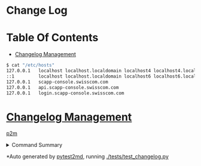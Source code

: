 # Change Log


<!-- TOC -->

# Table Of Contents

- <a name="toc1"></a>[Changelog Management](#changelog-management)

<!-- TOC -->

<!-- md_links_for: github -->
<!-- autogen tutorial -->

```bash
$ cat "/etc/hosts"
127.0.0.1   localhost localhost.localdomain localhost4 localhost4.localdomain4
::1         localhost localhost.localdomain localhost6 localhost6.localdomain6
127.0.0.1   scapp-console.swisscom.com
127.0.0.1   api.scapp-console.swisscom.com
127.0.0.1   login.scapp-console.swisscom.com
```


# <a href="#toc1">Changelog Management</a>

[p2m][p2m.py]
  



<details><summary>Command Summary</summary>


```bash
cat "/etc/hosts"
```
</details>




*Auto generated by [pytest2md](https://github.com/axiros/pytest2md), running [./tests/test_changelog.py](./tests/test_changelog.py)

<!-- autogen tutorial -->


<!-- autogenlinks -->
[p2m.py]: https://github.com/axiros/pytest2md/blob/49ec2cb9885d1207fbb2849fba9a27f5cade660d/pytest2md/p2m.py